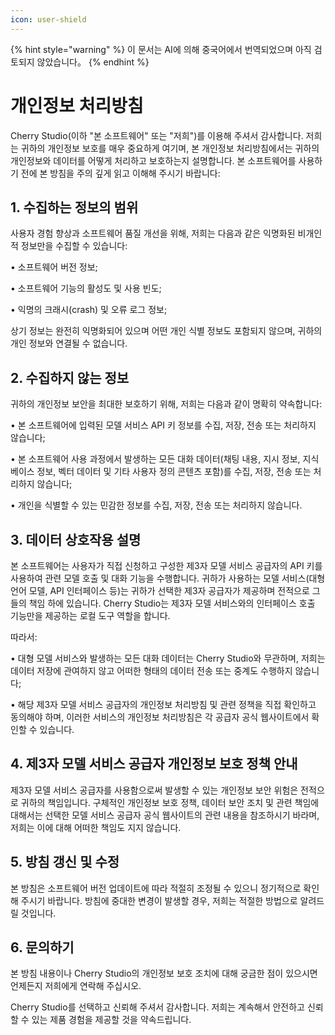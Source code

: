 ```yaml
---
icon: user-shield
---
```


{% hint style="warning" %}
이 문서는 AI에 의해 중국어에서 번역되었으며 아직 검토되지 않았습니다。
{% endhint %}

# 개인정보 처리방침

Cherry Studio(이하 "본 소프트웨어" 또는 "저희")를 이용해 주셔서 감사합니다. 저희는 귀하의 개인정보 보호를 매우 중요하게 여기며, 본 개인정보 처리방침에서는 귀하의 개인정보와 데이터를 어떻게 처리하고 보호하는지 설명합니다. 본 소프트웨어를 사용하기 전에 본 방침을 주의 깊게 읽고 이해해 주시기 바랍니다:

## 1. 수집하는 정보의 범위

사용자 경험 향상과 소프트웨어 품질 개선을 위해, 저희는 다음과 같은 익명화된 비개인적 정보만을 수집할 수 있습니다:

• 소프트웨어 버전 정보;

• 소프트웨어 기능의 활성도 및 사용 빈도;

• 익명의 크래시(crash) 및 오류 로그 정보;

상기 정보는 완전히 익명화되어 있으며 어떤 개인 식별 정보도 포함되지 않으며, 귀하의 개인 정보와 연결될 수 없습니다.

## 2. 수집하지 않는 정보

귀하의 개인정보 보안을 최대한 보호하기 위해, 저희는 다음과 같이 명확히 약속합니다:

• 본 소프트웨어에 입력된 모델 서비스 API 키 정보를 수집, 저장, 전송 또는 처리하지 않습니다;

• 본 소프트웨어 사용 과정에서 발생하는 모든 대화 데이터(채팅 내용, 지시 정보, 지식베이스 정보, 벡터 데이터 및 기타 사용자 정의 콘텐츠 포함)를 수집, 저장, 전송 또는 처리하지 않습니다;

• 개인을 식별할 수 있는 민감한 정보를 수집, 저장, 전송 또는 처리하지 않습니다.

## 3. 데이터 상호작용 설명

본 소프트웨어는 사용자가 직접 신청하고 구성한 제3자 모델 서비스 공급자의 API 키를 사용하여 관련 모델 호출 및 대화 기능을 수행합니다. 귀하가 사용하는 모델 서비스(대형 언어 모델, API 인터페이스 등)는 귀하가 선택한 제3자 공급자가 제공하며 전적으로 그들의 책임 하에 있습니다. Cherry Studio는 제3자 모델 서비스와의 인터페이스 호출 기능만을 제공하는 로컬 도구 역할을 합니다.

따라서:

• 대형 모델 서비스와 발생하는 모든 대화 데이터는 Cherry Studio와 무관하며, 저희는 데이터 저장에 관여하지 않고 어떠한 형태의 데이터 전송 또는 중계도 수행하지 않습니다;

• 해당 제3자 모델 서비스 공급자의 개인정보 처리방침 및 관련 정책을 직접 확인하고 동의해야 하며, 이러한 서비스의 개인정보 처리방침은 각 공급자 공식 웹사이트에서 확인할 수 있습니다.

## 4. 제3자 모델 서비스 공급자 개인정보 보호 정책 안내

제3자 모델 서비스 공급자를 사용함으로써 발생할 수 있는 개인정보 보안 위험은 전적으로 귀하의 책임입니다. 구체적인 개인정보 보호 정책, 데이터 보안 조치 및 관련 책임에 대해서는 선택한 모델 서비스 공급자 공식 웹사이트의 관련 내용을 참조하시기 바라며, 저희는 이에 대해 어떠한 책임도 지지 않습니다.

## 5. 방침 갱신 및 수정

본 방침은 소프트웨어 버전 업데이트에 따라 적절히 조정될 수 있으니 정기적으로 확인해 주시기 바랍니다. 방침에 중대한 변경이 발생할 경우, 저희는 적절한 방법으로 알려드릴 것입니다.

## 6. 문의하기

본 방침 내용이나 Cherry Studio의 개인정보 보호 조치에 대해 궁금한 점이 있으시면 언제든지 저희에게 연락해 주십시오.

Cherry Studio를 선택하고 신뢰해 주셔서 감사합니다. 저희는 계속해서 안전하고 신뢰할 수 있는 제품 경험을 제공할 것을 약속드립니다.